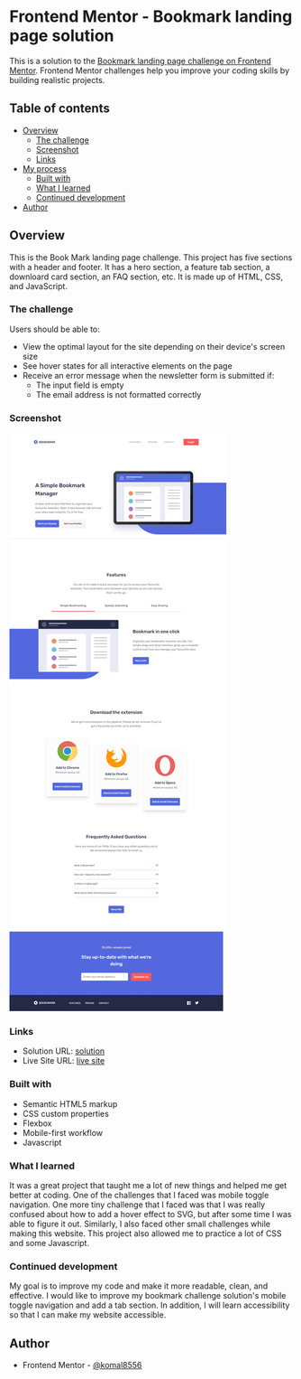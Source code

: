 # Frontend Mentor - Bookmark landing page solution

This is a solution to the [Bookmark landing page challenge on Frontend Mentor](https://www.frontendmentor.io/challenges/bookmark-landing-page-5d0b588a9edda32581d29158). Frontend Mentor challenges help you improve your coding skills by building realistic projects. 

## Table of contents

- [Overview](#overview)
  - [The challenge](#the-challenge)
  - [Screenshot](#screenshot)
  - [Links](#links)
- [My process](#my-process)
  - [Built with](#built-with)
  - [What I learned](#what-i-learned)
  - [Continued development](#continued-development)
- [Author](#author)

## Overview

This is the Book Mark landing page challenge. This project has five sections with a header and footer. It has a hero section, a feature tab section, a downloard card section, an FAQ section, etc. It is made up of HTML, CSS, and JavaScript.

### The challenge

Users should be able to:

- View the optimal layout for the site depending on their device's screen size
- See hover states for all interactive elements on the page
- Receive an error message when the newsletter form is submitted if:
  - The input field is empty
  - The email address is not formatted correctly

### Screenshot

![](/images/screenshot.jpeg)

### Links

- Solution URL: [solution](https://github.com/komal8556/bookmark-landing-page)
- Live Site URL: [live site](https://bookmark-landing-page1.netlify.app/)

### Built with

- Semantic HTML5 markup
- CSS custom properties
- Flexbox
- Mobile-first workflow
- Javascript

### What I learned

It was a great project that taught me a lot of new things and helped me get better at coding. One of the challenges that I faced was mobile toggle navigation. One more tiny challenge that I faced was that I was really confused about how to add a hover effect to SVG, but after some time I was able to figure it out. Similarly, I also faced other small challenges while making this website. This project also allowed me to practice a lot of CSS and some Javascript. 

### Continued development

My goal is to improve my code and make it more readable, clean, and effective. I would like to improve my bookmark challenge solution's mobile toggle navigation and add a tab section. In addition, I will learn accessibility so that I can make my website accessible.

## Author

- Frontend Mentor - [@komal8556](https://www.frontendmentor.io/profile/komal8556)



